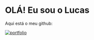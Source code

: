 # OLÁ! Eu sou o Lucas

Aqui está o meu github:

[![portfolio](https://img.shields.io/badge/github-000?style=for-the-badge&logo=ko-fi&logoColor=white)](https://github.com/lucasomedeiros)
